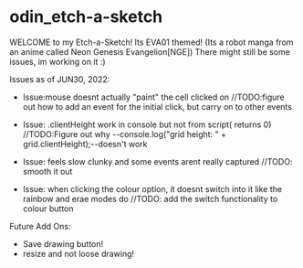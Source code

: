 # odin_etch-a-sketch

WELCOME to my Etch-a-Sketch!
Its EVA01 themed! (Its a robot manga from an anime called Neon Genesis Evangelion[NGE])
There might still be some issues, im working on it :)

Issues as of JUN30, 2022:

 - Issue:mouse doesnt actually "paint" the cell clicked on
 //TODO:figure out how to add an event for the initial click, but carry on to other events

 - Issue: .clientHeight work in console but not from script( returns 0)
 //TODO:Figure out why --console.log("grid height: " + grid.clientHeight);--doesn't work

 - Issue: feels slow clunky and some events arent really captured
 //TODO: smooth it out

 - Issue: when clicking the colour option, it doesnt switch into it like the rainbow and erae modes do
 //TODO: add the switch functionality to colour button

Future Add Ons:
 - Save drawing button!
 - resize and not loose drawing!




